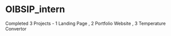 # OIBSIP_intern
Completed 3 Projects - 1 Landing Page , 2 Portfolio Website , 3 Temperature Convertor
